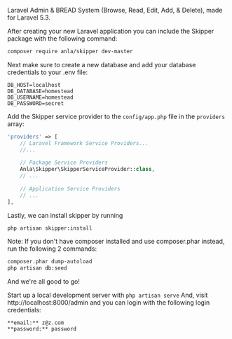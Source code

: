 Laravel Admin & BREAD System (Browse, Read, Edit, Add, & Delete), made for Laravel 5.3.


After creating your new Laravel application you can include the Skipper package with the following command: 

```bash
composer require anla/skipper dev-master
```

Next make sure to create a new database and add your database credentials to your .env file:

```
DB_HOST=localhost
DB_DATABASE=homestead
DB_USERNAME=homestead
DB_PASSWORD=secret
```

Add the Skipper service provider to the `config/app.php` file in the `providers` array:

```php
'providers' => [
    // Laravel Framework Service Providers...
    //...
    
    // Package Service Providers
    Anla\Skipper\SkipperServiceProvider::class,
    // ...
    
    // Application Service Providers
    // ...
],
```

Lastly, we can install skipper by running

```bash
php artisan skipper:install
```

Note: If you don't have composer installed and use composer.phar instead, run the following 2 commands:

```bash
composer.phar dump-autoload
php artisan db:seed
```

And we're all good to go! 

Start up a local development server with `php artisan serve` And, visit http://localhost:8000/admin and you can login with the following login credentials:

```
**email:** z@z.com
**password:** password
```
